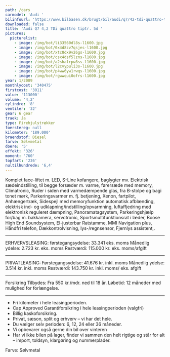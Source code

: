 ```yaml
---
path: /cars
carmodel: 'Audi '
bilinfourl: 'https://www.bilbasen.dk/brugt/bil/audi/q7/42-tdi-quattro-tiptr-5d/4190258'
downloaded: false
title: 'Audi Q7 4,2 TDi quattro tiptr. 5d '
pictures:
  picturelist:
    - image: /img/bot/li33560dl8s-l1600.jpg
    - image: /img/bot/0x4d8zv7qsjes-l1600.jpg
    - image: /img/bot/xtc8dx9v26gs-l1600.jpg
    - image: /img/bot/csx4dsf5lzns-l1600.jpg
    - image: /img/bot/a2shalrpw8ss-l1600.jpg
    - image: /img/bot/l2cvypuli3s-l1600.jpg
    - image: /img/bot/p4ww6yw1rwqs-l1600.jpg
    - image: /img/bot/rgwwqui0ofrs-l1600.jpg
year: 1/2009
monthlycost: '340475'
firstcost: '3011'
value: '113000'
volume: '4,2'
cylindre: '8'
ventiler: '32'
gear: 6 gear
traek: Ja
type: Firehjulstrækker
foerstereg: null
kilometer: '189.000'
braendstof: Diesel
farve: Sølvmetal
doere: '5'
effekt: '326'
moment: '760'
topfart: '236'
nultilhundrede: '6,4'
---
```

Komplet face-liftet m. LED, S-Line kofangere, baglygter mv. Elektrisk sædeindstilling, til begge forsæder m. varme, førersæde med memory, Climatronic, Ruder i siden med varmedæmpende
glas, fra B-stolpe og bagi tonet mørk, Parkeringsvarmer m. fj. betjening, Xenon, fartpilot, Anhængertræk, Sidespejl med memoryfunktion
automatisk afblænding,
elektrisk ind- og udklapning/indstilling/opvarmning, luftaffjedring med elektronisk
reguleret dæmpning, Panoramatagsystem, Parkeringshjælp for/bag m. bakkamera, servotronic, Sportsmultifunktionsrat i læder, Boose High End Soundsystem, El-justerbar Ratstamme, MMI Navigation plus, Håndfri telefon, Dækkontrolvisning, lys-/regnsensor, Fjernlys assistent,.
_____________________________________

ERHVERVSLEASING:
førstegangsydelse: 33.341 eks. moms 
Månedlig ydelse: 2.723 kr. eks. moms
Restværdi: 115.000 kr. eks. moms/afgift
_______________________________________

PRIVATLEASING:
Førstegangsydelse: 41.676 kr. inkl. moms
Månedlig ydelse: 3.514 kr. inkl. moms
Restværdi: 143.750 kr. inkl. moms/ eks. afgift
_______________________________________

Forsikring Tilbydes:
Fra 550 kr./mdr. ned til 18 år. 
Løbetid: 12 måneder med mulighed for forlængelse.
_______________________________________

* Fri kilometer i hele leasingperioden.
* Cap Approved Garantiforsikring i hele leasingperioden (valgfri)
* Billig kaskoforsikring.
* Privat, sæson, split og erhverv – vi har det hele.
* Du vælger selv perioden: 6, 12, 24 eller 36 måneder.
* Vi opbevarer også gerne din bil over vinteren
* Har vi ikke bilen på lager, finder vi sammen den helt rigtige og står for alt – import, toldsyn, klargøring og nummerplader. 

Farve: Sølvmetal
